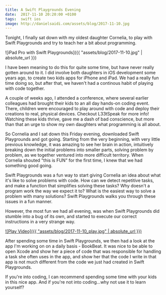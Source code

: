 ```yaml
---
title: A Swift Playgrounds Evening
date:  2017-11-10 20:20:00 +0100
tags:  swift ios
image: http://danielsaidi.com/assets/blog/2017-11-10.jpg
---
```


Tonight, I finally sat down with my oldest daughter Cornelia, to play with Swift
Playgrounds and try to teach her a bit about programming.

![iPad Pro with Swift Playgrounds]({{ "assets/blog/2017-11-10.jpg" | absolute_url }})

I have been meaning to do this for quite some time, but have never really gotten
around to it. I did involve both daughters in iOS development some years ago, to
create two kids apps for iPhone and iPad. We had a really fun time doing so, but
after that, we haven't had a continous habit of playing with code together.

A couple of weeks ago, I attended a conference, where several earlier colleagues
had brought their kids to an all day hands-on coding event. There, children were
encouraged to play around with code and deploy their creations to real, physical
devices. Checkout L33tSpeak for more info! Watching these kids thrive, gave me a
dash of bad conscience, but more than that an urge to show my own daughters what
programming is all about.

So Cornelia and I sat down this Friday evening, downloaded Swift Playgrounds and
got going. Starting from the very beginning, with very little previous knowledge,
it was amazing to see her brain in action, intuitively breaking down the initial
problems into smaller parts, solving problem by problem, as we together ventured
into more difficult territory. When Cornelia shouted "this is FUN" for the first
time, I knew that we had something good going.

Swift Playgrounds was a fun way to start giving Cornelia an idea about what it's
like to solve problems with code. How can we detect repetitive tasks, and make a
function that simplifies solving these tasks? Why doesn't a program work the way
we expect it to? What is the easiest way to solve a problem with many solutions?
Swift Playgrounds walks you through these issues in a fun manner.

However, the most fun we had all evening, was when Swift Playgrounds did stumble
into a bug of its own, and started to execute our correct instructions in a very
strange way.

[![Play Video]({{ "assets/blog/2017-11-10_play.jpg" | absolute_url }})](
https://twitter.com/twitter/statuses/929037234661199872
)

After spending some time in Swift Playgrounds, we then had a look at the app I'm
working on on a daily basis - BookBeat. It was nice to be able to open Xcode and
show her a piece of code that was responsible for handling a task she often uses
in the app, and show her that the code I write in that app is not much different
from the code we just had created in Swift Playgrounds.

If you're into coding, I can recommend spending some time with your kids in this
nice app. And if you're not into coding...why not use it to learn yourself?